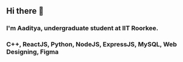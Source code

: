 ## Hi there 👋
### I'm Aaditya, undergraduate student at IIT Roorkee.
### C++, ReactJS, Python, NodeJS, ExpressJS, MySQL, Web Designing, Figma
<!--
**AadityaRaj77/AadityaRaj77** is a ✨ _special_ ✨ repository because its `README.md` (this file) appears on your GitHub profile.

Here are some ideas to get you started:

- 🔭 I’m currently working on ...
- 🌱 I’m currently learning ...
- 👯 I’m looking to collaborate on ...
- 🤔 I’m looking for help with ...
- 💬 Ask me about ...
- 📫 How to reach me: ...
- 😄 Pronouns: ...
- ⚡ Fun fact: ...
-->
